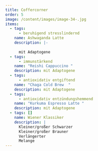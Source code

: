 ```yaml
---
title: Coffercorner
order: 5
image: /content/images/image-34-.jpg
items:
  - tags:
      - beruhigend stresslindernd
    name: Ashwaganda Latte
    description: |-
      
      mit Adaptogene
  - tags:
      - immunstärkend
    name: "Reishi Cappuccino "
    description: mit Adaptogene
  - tags:
      - antioxidativ entgiftend
    name: "Chaga Cold Brew  "
    description: mit Adaptogene
  - tags:
      - antioxidativ entzündungshemmend
    name: "Kurkuma Espresso Latte "
    description: mit Adaptogene
  - tags: []
    name: Wiener Klassiker
    description: |
      Kleiner/großer Schwarzer
      Kleiner/großer Brauner
      Verlängerter
      Melange
---
```

